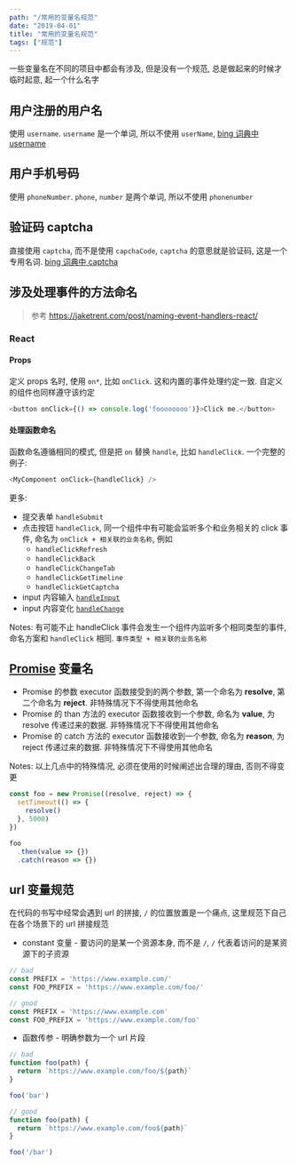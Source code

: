 ```yaml
---
path: "/常用的变量名规范"
date: "2019-04-01"
title: "常用的变量名规范"
tags: ["规范"]
---
```


一些变量名在不同的项目中都会有涉及, 但是没有一个规范, 总是做起来的时候才临时起意, 起一个什么名字

## 用户注册的用户名

使用 `username`. `username` 是一个单词, 所以不使用 `userName`, [bing 词典中 username](https://cn.bing.com/dict/search?q=username&qs=n&form=Z9LH5&sp=-1&pq=username&sc=2-8&sk=&cvid=8E5F5BD580FC41D49F6083637FC5FAC4)

## 用户手机号码

使用 `phoneNumber`. `phone`, `number` 是两个单词, 所以不使用 `phonenumber`

## 验证码 captcha

直接使用 `captcha`, 而不是使用 `capchaCode`, `captcha` 的意思就是验证码, 这是一个专用名词. [bing 词典中 captcha](https://cn.bing.com/dict/search?q=captcha&qs=n&form=Z9LH5&sp=-1&pq=captcha&sc=2-7&sk=&cvid=D822011928834B489EEC58D85D1DA17B)

## 涉及处理事件的方法命名

> 参考
> https://jaketrent.com/post/naming-event-handlers-react/
>

### React

#### Props

定义 props 名时, 使用 `on*`, 比如 `onClick`. 这和内置的事件处理约定一致. 自定义的组件也同样遵守该约定

```js
<button onClick={() => console.log('foooooooo')}>Click me.</button>
```

#### 处理函数命名

函数命名遵循相同的模式, 但是把 `on` 替换 `handle`, 比如 `handleClick`. 一个完整的例子:

```js
<MyComponent onClick={handleClick} />
```

更多:

* 提交表单 `handleSubmit`
* 点击按钮 `handleClick`, 同一个组件中有可能会监听多个和业务相关的 click 事件, 命名为 `onClick + 相关联的业务名称`, 例如
  * `handleClickRefresh`
  * `handleClickBack`
  * `handleClickChangeTab`
  * `handleClickGetTimeline`
  * `handleClickGetCaptcha`
* input 内容输入 [`handleInput`](https://developer.mozilla.org/en-US/docs/Web/API/GlobalEventHandlers/oninput)
* input 内容变化 [`handleChange`](https://developer.mozilla.org/en-US/docs/Web/API/GlobalEventHandlers/onchange)

Notes: 有可能不止 handleClick 事件会发生一个组件内监听多个相同类型的事件, 命名方案和 `handleClick` 相同. `事件类型 + 相关联的业务名称`

## [Promise][promise] 变量名

* Promise 的参数 executor 函数接受到的两个参数, 第一个命名为 **resolve**, 第二个命名为 **reject**. 非特殊情况下不得使用其他命名
* Promise 的 than 方法的 executor 函数接收到一个参数, 命名为 **value**, 为 resolve 传递过来的数据. 非特殊情况下不得使用其他命名
* Promise 的 catch 方法的 executor 函数接收到一个参数, 命名为 **reason**, 为 reject 传递过来的数据. 非特殊情况下不得使用其他命名

Notes: 以上几点中的特殊情况, 必须在使用的时候阐述出合理的理由, 否则不得变更

```js
const foo = new Promise((resolve, reject) => {
  setTimeout(() => {
    resolve()
  }, 5000)
})

foo
  .then(value => {})
  .catch(reason => {})
```

## url 变量规范

在代码的书写中经常会遇到 url 的拼接, `/` 的位置放置是一个痛点, 这里规范下自己在各个场景下的 url 拼接规范

* constant 变量 - 要访问的是某一个资源本身, 而不是 `/`, `/` 代表着访问的是某资源下的子资源

```js
// bad
const PREFIX = 'https://www.example.com/'
const FOO_PREFIX = 'https://www.example.com/foo/'

// good
const PREFIX = 'https://www.example.com'
const FOO_PREFIX = 'https://www.example.com/foo'
```

* 函数传参 - 明确参数为一个 url 片段

```js
// bad
function foo(path) {
  return `https://www.example.com/foo/${path}`
}

foo('bar')

// good
function foo(path) {
  return `https://www.example.com/foo${path}`
}

foo('/bar')
```

[promise]: https://developer.mozilla.org/en-US/docs/Web/JavaScript/Reference/Global_Objects/Promise
